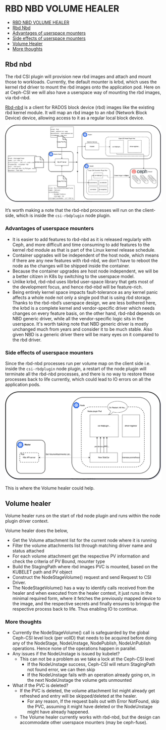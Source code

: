 # RBD NBD VOLUME HEALER

- [RBD NBD VOLUME HEALER](#rbd-nbd-volume-healer)
- [Rbd Nbd](#rbd-nbd)
- [Advantages of userspace mounters](#advantages-of-userspace-mounters)
- [Side effects of userspace mounters](#side-effects-of-userspace-mounters)
- [Volume Healer](#volume-healer)
- [More thoughts](#more-thoughts)

## Rbd nbd

The rbd CSI plugin will provision new rbd images and attach and mount those to
workloads. Currently, the default mounter is krbd, which uses the kernel rbd
driver to mount the rbd images onto the application pod. Here on at Ceph-CSI we
will also have a userspace way of mounting the rbd images, via rbd-nbd.

[Rbd-nbd](https://docs.ceph.com/en/latest/man/8/rbd-nbd/) is a client for RADOS
block device (rbd) images like the existing rbd kernel module. It will map an
rbd image to an nbd (Network Block Device) device, allowing access to it as a
regular local block device.

![csi-rbd-nbd](./images/csi-rbd-nbd.svg)

It’s worth making a note that the rbd-nbd processes will run on the client-side,
which is inside the `csi-rbdplugin` node plugin.

### Advantages of userspace mounters

- It is easier to add features to rbd-nbd as it is released regularly with Ceph,
  and more difficult and time consuming to add features to the kernel rbd module
  as that is part of the Linux kernel release schedule.
- Container upgrades will be independent of the host node, which means if there
  are any new features with rbd-nbd, we don’t have to reboot the node as the
  changes will be shipped inside the container.
- Because the container upgrades are host node independent, we will be a better
  citizen in K8s by switching to the userspace model.
- Unlike krbd, rbd-nbd uses librbd user-space library that gets most of the
  development focus, and hence rbd-nbd will be feature-rich.
- Being entirely kernel space impacts fault-tolerance as any kernel panic
  affects a whole node not only a single pod that is using rbd storage. Thanks
  to the rbd-nbd’s userspace design, we are less bothered here, the krbd is a
  complete kernel and vendor-specific driver which needs changes on every
  feature basis, on the other hand, rbd-nbd depends on NBD generic driver, while
  all the vendor-specific logic sits in the userspace. It's worth taking note
  that NBD generic driver is mostly unchanged much from years and consider it to
  be much stable. Also given NBD is a generic driver there will be many eyes on
  it compared to the rbd driver.

### Side effects of userspace mounters

Since the rbd-nbd processes run per volume map on the client side i.e. inside
the `csi-rbdplugin` node plugin, a restart of the node plugin will terminate all
the rbd-nbd processes, and there is no way to restore these processes back to
life currently, which could lead to IO errors on all the application pods.

![csi-plugin-restart](./images/csi-plugin-restart.svg)

This is where the Volume healer could help.

## Volume healer

Volume healer runs on the start of rbd node plugin and runs within the node
plugin driver context.

Volume healer does the below,

- Get the Volume attachment list for the current node where it is running
- Filter the volume attachments list through matching driver name and status
  attached
- For each volume attachment get the respective PV information and check the
  criteria of PV Bound, mounter type
- Build the StagingPath where rbd images PVC is mounted, based on the KUBELET
  path and PV object
- Construct the NodeStageVolume() request and send Request to CSI Driver.
- The NodeStageVolume() has a way to identify calls received from the healer and
  when executed from the healer context, it just runs in the minimal required
  form, where it fetches the previously mapped device to the image, and the
  respective secrets and finally ensures to bringup the respective process back
  to life. Thus enabling IO to continue.

### More thoughts

- Currently the NodeStageVolume() call is safeguarded by the global Ceph-CSI
  level lock (per volID) that needs to be acquired before doing any of the
  NodeStage, NodeUnstage, NodePublish, NodeUnPublish operations. Hence none of
  the operations happen in parallel.
- Any issues if the NodeUnstage is issued by kubelet?
   - This can not be a problem as we take a lock at the Ceph-CSI level
      - If the NodeUnstage success, Ceph-CSI will return StagingPath not found
      error, we can then skip
      - If the NodeUnstage fails with an operation already going on, in the next
      NodeUnstage the volume gets unmounted
- What if the PVC is deleted?
   - If the PVC is deleted, the volume attachment list might already get
    refreshed and entry will be skipped/deleted at the healer.
      - For any reason, If the request bails out with Error NotFound, skip the
      PVC, assuming it might have deleted or the NodeUnstage might have already
      happened.
   - The Volume healer currently works with rbd-nbd, but the design can
    accommodate other userspace mounters (may be ceph-fuse).
